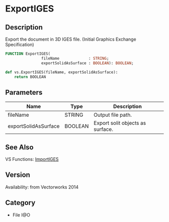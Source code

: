 # ExportIGES

## Description
Export the document in 3D IGES file. (Initial Graphics Exchange Specification)

```pascal
FUNCTION ExportIGES(
				fileName             : STRING;
				exportSolidAsSurface : BOOLEAN): BOOLEAN;
```

```python
def vs.ExportIGES(fileName, exportSolidAsSurface):
    return BOOLEAN
```

## Parameters
|Name|Type|Description|
|---|---|---|
|fileName|STRING|Output file path.|
|exportSolidAsSurface|BOOLEAN|Export solit objects as surface.|

## See Also
VS Functions:
[ImportIGES](ImportIGES.md)

## Version
Availability: from Vectorworks 2014

## Category
* File I@O

